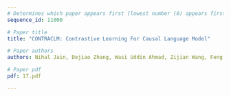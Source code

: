 ```yaml
---
# Determines which paper appears first (lowest number (0) appears first)
sequence_id: 11000

# Paper title
title: "CONTRACLM: Contrastive Learning For Causal Language Model"

# Paper authors
authors: Nihal Jain, Dejiao Zhang, Wasi Uddin Ahmad, Zijian Wang, Feng Nan, Xiaopeng Li, Ming Tan, Ramesh Nallapati, Baishakhi Ray, Parminder Bhatia, Xiaofei Ma, Bing Xiang 

# Paper pdf
pdf: 17.pdf

---
```

